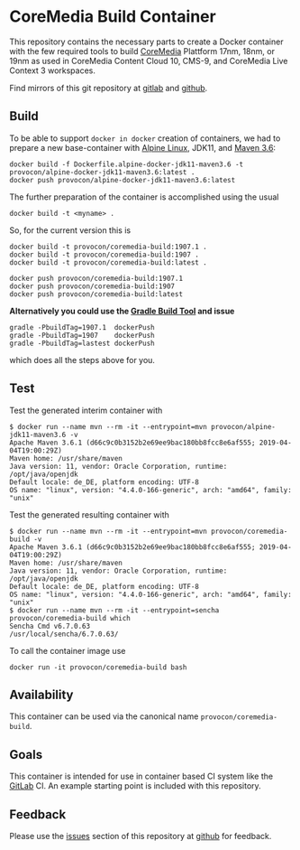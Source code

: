 # CoreMedia Build Container

This repository contains the necessary parts to create a Docker container with
the few required tools to build [CoreMedia][coremedia] Plattform 17nm, 18nm, 
or 19nm as used in CoreMedia Content Cloud 10, CMS-9, and CoreMedia Live 
Context 3 workspaces.

Find mirrors of this git repository at [gitlab][gitlab] and [github][github].

## Build

To be able to support `docker in docker` creation of containers, we had to
prepare a new base-container with [Alpine Linux][alpine], JDK11, and
[Maven 3.6][maven]:

```
docker build -f Dockerfile.alpine-docker-jdk11-maven3.6 -t provocon/alpine-docker-jdk11-maven3.6:latest .
docker push provocon/alpine-docker-jdk11-maven3.6:latest
```

The further preparation of the container is accomplished using the usual

```
docker build -t <myname> .
```

So, for the current version this is

```
docker build -t provocon/coremedia-build:1907.1 .
docker build -t provocon/coremedia-build:1907 .
docker build -t provocon/coremedia-build:latest .
```

```
docker push provocon/coremedia-build:1907.1
docker push provocon/coremedia-build:1907
docker push provocon/coremedia-build:latest
```    
**Alternatively you could use the [Gradle Build Tool][gradle] and issue**
````shell script
gradle -PbuildTag=1907.1  dockerPush
gradle -PbuildTag=1907    dockerPush
gradle -PbuildTag=lastest dockerPush
````             
which does all the steps above for you.
 

## Test

Test the generated interim container with

```
$ docker run --name mvn --rm -it --entrypoint=mvn provocon/alpine-jdk11-maven3.6 -v
Apache Maven 3.6.1 (d66c9c0b3152b2e69ee9bac180bb8fcc8e6af555; 2019-04-04T19:00:29Z)
Maven home: /usr/share/maven
Java version: 11, vendor: Oracle Corporation, runtime: /opt/java/openjdk
Default locale: de_DE, platform encoding: UTF-8
OS name: "linux", version: "4.4.0-166-generic", arch: "amd64", family: "unix"
```

Test the generated resulting container with

```
$ docker run --name mvn --rm -it --entrypoint=mvn provocon/coremedia-build -v
Apache Maven 3.6.1 (d66c9c0b3152b2e69ee9bac180bb8fcc8e6af555; 2019-04-04T19:00:29Z)
Maven home: /usr/share/maven
Java version: 11, vendor: Oracle Corporation, runtime: /opt/java/openjdk
Default locale: de_DE, platform encoding: UTF-8
OS name: "linux", version: "4.4.0-166-generic", arch: "amd64", family: "unix"
$ docker run --name mvn --rm -it --entrypoint=sencha provocon/coremedia-build which
Sencha Cmd v6.7.0.63
/usr/local/sencha/6.7.0.63/
```

To call the container image use

```
docker run -it provocon/coremedia-build bash
```

## Availability

This container can be used via the canonical name `provocon/coremedia-build`.

## Goals

This container is intended for use in container based CI system like the
[GitLab][gitlabci] CI. An example starting point is included with this 
repository.

## Feedback

Please use the [issues][issues] section of this repository at [github][github] 
for feedback. 

[sencha]: https://www.sencha.com/products/extjs/cmd-download/
[coremedia]: http://www.coremedia.com/
[gitlabci]: https://gitlab.com/
[issues]: https://github.com/provocon/coremedia-build-docker/issues
[github]: https://github.com/provocon/coremedia-build-docker
[gitlab]: https://gitlab.com/provocon/coremedia-build-docker
[alpine]: https://www.alpinelinux.org/
[maven]: https://maven.apache.org/
[gradle]: https://gradle.org/
